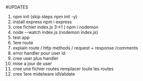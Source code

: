 #UPDATES
1) npm init (skip steps npm init -y)
2) install express npm i express
3) cree fichier index.js
3->1 ) npm i nodemon
4) node --watch index.js (nodemon index.js)
5) test app 
6) 1ere route
7) explain route / http methods / request + response /comments
8) error handler pour user id
9) cree user plus handler
10) mise a jour de user
11) cree une fichier routes remplacer toute les routes 
12) cree 1ere midelware idValidate 

